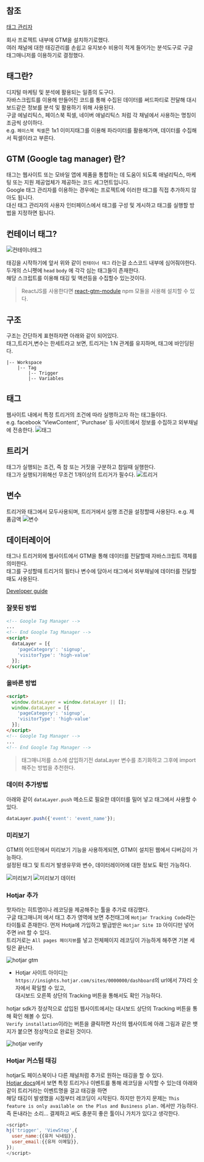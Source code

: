 ## 참조
[태그 관리자](https://support.google.com/tagmanager/answer/3281060?hl=ko&ref_topic=3281056)

회사 프로젝트 내부에 GTM을 설치하기로했다.  
여러 채널에 대한 태깅관리를 손쉽고 유지보수 비용이 적게 들어가는
분석도구로 구글 태그매니저를 이용하기로 결정했다.

## 태그란?

디지털 마케팅 및 분석에 활용되는 일종의 도구다.  
자바스크립트를 이용해 만들어진 코드를 통해 수집된 데이터를
써드파티로 전달해 대시보드같은 정보를 분석 및 활용하기 위해 사용된다.  
구글 에널리틱스, 페이스북 픽셀, 네이버 애널리틱스 처럼 각 채널에서 사용하는 명칭이 조금씩 상이하다.  
e.g. `페이스북 픽셀`은 1x1 이미지태그를 이용해 파라미터를 활용해가며, 데이터를 수집해서 픽셀이라고 부른다.

## GTM (Google tag manager) 란?

태그는 웹사이트 또는 모바일 앱에 제품을 통합하는 데 도움이 되도록 애널리틱스, 마케팅 또는 지원 제공업체가 제공하는 코드 세그먼트입니다.  
Google 태그 관리자를 이용하는 경우에는 프로젝트에 이러한 태그를 직접 추가하지 않아도 됩니다.  
대신 태그 관리자의 사용자 인터페이스에서 태그를 구성 및 게시하고 태그를 실행할 방법을 지정하면 됩니다.

## 컨테이너 태그?

![컨테이너태그](https://user-images.githubusercontent.com/58495926/77602681-6540c880-6f51-11ea-8b8f-d3b77cdf6138.png)

태깅을 시작하기에 앞서 위와 같이 `컨테이너 태그` 라는걸 소스코드 내부에 심어줘야한다.  
두개의 스니펫에 `head` `body` 에 각각 심는 태그들이 존재한다.  
해당 스크립트를 이용해 태깅 및 액션등을 수집할수 있는것이다.

> ReactJS를 사용한다면 [react-gtm-module](https://www.npmjs.com/package/react-gtm-module) npm 모듈을 사용해 설치할 수 있다.

## 구조

구조는 간단하게 표현하자면 아래와 같이 되어있다.  
태그,트리거,변수는 한세트라고 보면, 트리거는 1:N 관계를 유지하며, 태그에 바인딩된다.

```
|-- Workspace
    |-- Tag
        |-- Trigger
        |-- Variables
```

## 태그
웹사이트 내에서 특정 트리거의 조건에 따라 실행하고자 하는 태그들이다.  
e.g. facebook 'ViewContent', 'Purchase' 등 사이트에서 정보를 수집하고 외부채널에 전송한다.
![태그](https://user-images.githubusercontent.com/58495926/77723066-b70d4f80-7032-11ea-9376-28b002303937.png)

## 트리거
태그가 실행되는 조건, 즉 참 또는 거짓을 구분하고 참일때 실행한다.  
태그가 실행되기위해선 무조건 1개이상의 트리거가 필수다.
![트리거](https://user-images.githubusercontent.com/58495926/77724096-72cf7e80-7035-11ea-960e-cbeaf0f8ba91.png)

## 변수
트리거와 태그에서 모두사용되며, 트리거에서 실행 조건을 설정할때 사용된다. e.g. 제품금액
![변수](https://user-images.githubusercontent.com/58495926/77723148-f63ba080-7032-11ea-9e60-9588f7b47ca3.png)

## 데이터레이어

태그나 트리거외에 웹사이트에서 GTM을 통해 데이터를 전달할때 자바스크립트 객체를 의미한다.  
태그를 구성할때 트리거의 필터나 변수에 담아서 태그에서 외부채널에 데이터를 전달할때도 사용된다.

[Developer guide](https://developers.google.com/tag-manager/devguide#events)

### 잘못된 방법
```html
<!-- Google Tag Manager -->
...
<!-- End Google Tag Manager -->
<script>
  dataLayer = [{
    'pageCategory': 'signup',
    'visitorType': 'high-value'
  }];
</script>
```

### 올바른 방법
```html
<script>
  window.dataLayer = window.dataLayer || [];
  window.dataLayer = [{
    'pageCategory': 'signup',
    'visitorType': 'high-value'
  }];
</script>
<!-- Google Tag Manager -->
...
<!-- End Google Tag Manager -->
```
> 태그매니저를 소스에 삽입하기전 dataLayer 변수를 초기화하고 그후에 import 해주는 방법을 추천한다.


### 데이터 추가방법  
아래와 같이 `dataLayer.push` 메소드로 필요한 데이터를 밀어 넣고 태그에서 사용할 수 있다.
```js
dataLayer.push({'event': 'event_name'});
```

### 미리보기

GTM의 어드민에서 미리보기 기능을 사용하게되면, GTM이 설치된 웹에서 디버깅이 가능하다.  
설정된 태그 및 트리거 발생유무와 변수, 데이터레이어에 대한 정보도 확인 가능하다.  

![미리보기](https://user-images.githubusercontent.com/58495926/77878981-875d8200-7294-11ea-8a49-348e7ea11e28.png)
![미리보기 데이터](https://user-images.githubusercontent.com/58495926/77879110-afe57c00-7294-11ea-85c9-eb00f9e41f2a.png)

### Hotjar 추가

핫자라는 히트맵이나 레코딩을 제공해주는 툴을 추가로 태깅했다.  
구글 태그매니저 에서 태그 추가 영역에 보면 추천태그에 `Hotjar Tracking Code`라는 타이틀로 존재한다.
먼저 Hotja에 가입하고 발급받은 `Hotjar Site ID` 아이디만 넣어주면 init 할 수 있다.  
트리거로는 `All pages 페이지뷰`를 넣고 전체페이지 레코딩이 가능하게 해주면 기본 세팅은 끝난다.

![hotjar gtm](https://user-images.githubusercontent.com/58495926/82853909-ee6c7f80-9f41-11ea-87d8-b4a30c3f9a74.png)

- Hotjar 사이트 아이디는 `https://insights.hotjar.com/sites/0000000/dashboard`의 url에서 7자리 숫자에서 확일할 수 있고,  
  대시보드 오른쪽 상단의 Tracking 버튼을 통해서도 확인 가능하다.


hotjar sdk가 정상적으로 삽입된 웹사이트에서는 대시보드 상단의 Tracking 버튼을 통해 확인 해볼 수 있다.  
`Verify installation`이라는 버튼을 클릭하면 자신의 웹사이트에 아래 그림과 같은 뱃지가 붙으면 정상적으로 완료된 것이다.

![hotjar verify](https://user-images.githubusercontent.com/58495926/82854025-3b505600-9f42-11ea-8969-ce1b31edfef8.png)

### Hotjar 커스텀 태깅

hotjar도 페이스북이나 다른 채널처럼 추가로 원하는 태깅을 할 수 있다.  
[Hotjar docs](https://help.hotjar.com/hc/en-us/categories/360002046454)에서 보면 
특정 트리거나 이벤트를 통해 레코딩을 시작할 수 있는데 아래와 같이 트리거라는 이벤트명을 걸고 태깅을 하면  
해당 태깅이 발생했을 시점부터 레코딩이 시작된다.
하지만 한가지 문제는 `This feature is only available on the Plus and Business plan.` 에서만 가능하다.  
즉 돈내라는 소리... 결제하고 써도 충분히 좋은 툴이니 가치가 있다고 생각한다.

```js
<script>
hj('trigger', 'ViewStep',{
  user_name:{{유저 닉네임}},
  user_email:{{유저 이메일}},
});
</script>
```



